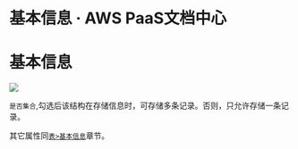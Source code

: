 # 基本信息 · AWS PaaS文档中心

# 基本信息

[![](https://docs.awspaas.com/user-manual/aws-pass-console-user-manual-bo-vue/structure/structure4.png)](<structure4.png>)

`是否集合`,勾选后该结构在存储信息时，可存储多条记录。否则，只允许存储一条记录。

其它属性同[`表>基本信息`](<../table/baseinfo.html>)章节。